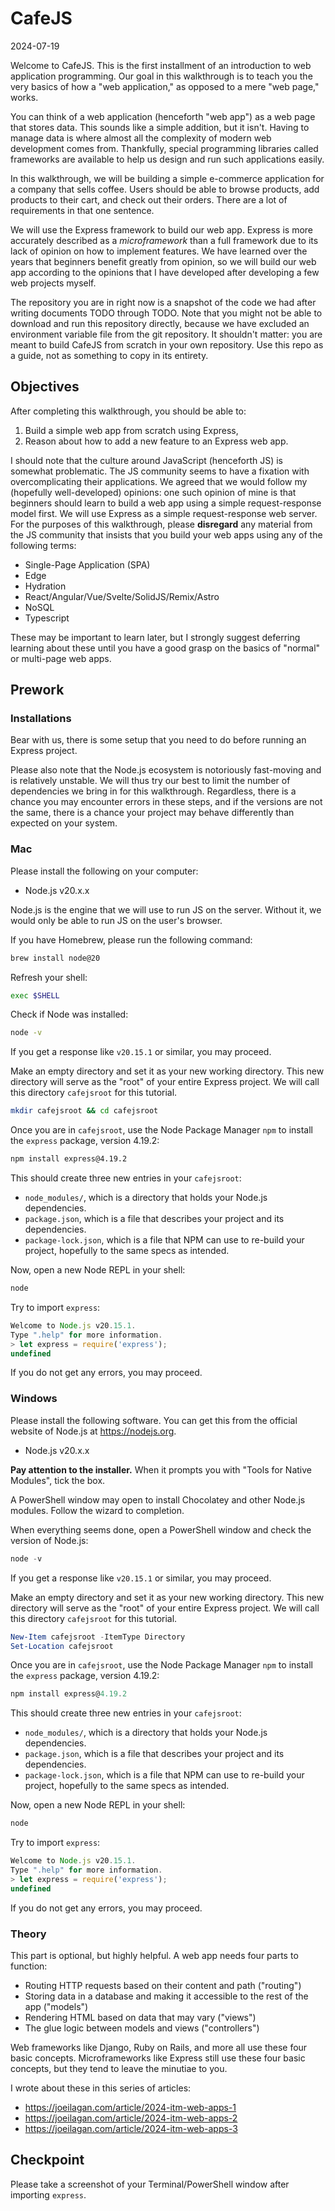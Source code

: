 # CafeJS

2024-07-19

Welcome to CafeJS. This is the first installment of an introduction to web application programming. Our goal in this walkthrough is to teach you the very basics of how a "web application," as opposed to a mere "web page," works.

You can think of a web application (henceforth "web app") as a web page that stores data. This sounds like a simple addition, but it isn't. Having to manage data is where almost all the complexity of modern web development comes from. Thankfully, special programming libraries called frameworks are available to help us design and run such applications easily.

In this walkthrough, we will be building a simple e-commerce application for a company that sells coffee. Users should be able to browse products, add products to their cart, and check out their orders. There are a lot of requirements in that one sentence.

We will use the Express framework to build our web app. Express is more accurately described as a _microframework_ than a full framework due to its lack of opinion on how to implement features. We have learned over the years that beginners benefit greatly from opinion, so we will build our web app according to the opinions that I have developed after developing a few web projects myself.

The repository you are in right now is a snapshot of the code we had after writing documents TODO through TODO. Note that you might not be able to download and run this repository directly, because we have excluded an environment variable file from the git repository. It shouldn't matter: you are meant to build CafeJS from scratch in your own repository. Use this repo as a guide, not as something to copy in its entirety.

## Objectives

After completing this walkthrough, you should be able to:

1. Build a simple web app from scratch using Express,
2. Reason about how to add a new feature to an Express web app.

I should note that the culture around JavaScript (henceforth JS) is somewhat problematic. The JS community seems to have a fixation with overcomplicating their applications. We agreed that we would follow my (hopefully well-developed) opinions: one such opinion of mine is that beginners should learn to build a web app using a simple request-response model first. We will use Express as a simple request-response web server. For the purposes of this walkthrough, please **disregard** any material from the JS community that insists that you build your web apps using any of the following terms:

- Single-Page Application (SPA)
- Edge
- Hydration
- React/Angular/Vue/Svelte/SolidJS/Remix/Astro
- NoSQL
- Typescript

These may be important to learn later, but I strongly suggest deferring learning about these until you have a good grasp on the basics of "normal" or multi-page web apps.

## Prework

### Installations

Bear with us, there is some setup that you need to do before running an Express project.

Please also note that the Node.js ecosystem is notoriously fast-moving and is relatively unstable. We will thus try our best to limit the number of dependencies we bring in for this walkthrough. Regardless, there is a chance you may encounter errors in these steps, and if the versions are not the same, there is a chance your project may behave differently than expected on your system.

### Mac

Please install the following on your computer:

- Node.js v20.x.x

Node.js is the engine that we will use to run JS on the server. Without it, we would only be able to run JS on the user's browser.

If you have Homebrew, please run the following command:

```zsh
brew install node@20
```

Refresh your shell:

```zsh
exec $SHELL
```

Check if Node was installed:

```zsh
node -v
```

If you get a response like `v20.15.1` or similar, you may proceed.

Make an empty directory and set it as your new working directory. This new directory will serve as the "root" of your entire Express project. We will call this directory `cafejsroot` for this tutorial.

```zsh
mkdir cafejsroot && cd cafejsroot
```

Once you are in `cafejsroot`, use the Node Package Manager `npm` to install the `express` package, version 4.19.2:

```zsh
npm install express@4.19.2
```

This should create three new entries in your `cafejsroot`:

- `node_modules/`, which is a directory that holds your Node.js dependencies.
- `package.json`, which is a file that describes your project and its dependencies.
- `package-lock.json`, which is a file that NPM can use to re-build your project, hopefully to the same specs as intended.

Now, open a new Node REPL in your shell:

```zsh
node
```

Try to import `express`:

```javascript
Welcome to Node.js v20.15.1.
Type ".help" for more information.
> let express = require('express');
undefined
```

If you do not get any errors, you may proceed.

### Windows

Please install the following software. You can get this from the official website of Node.js at https://nodejs.org.

- Node.js v20.x.x

**Pay attention to the installer.** When it prompts you with "Tools for Native Modules", tick the box.

A PowerShell window may open to install Chocolatey and other Node.js modules. Follow the wizard to completion.

When everything seems done, open a PowerShell window and check the version of Node.js:

```powershell
node -v
```

If you get a response like `v20.15.1` or similar, you may proceed.

Make an empty directory and set it as your new working directory. This new directory will serve as the "root" of your entire Express project. We will call this directory `cafejsroot` for this tutorial.

```powershell
New-Item cafejsroot -ItemType Directory
Set-Location cafejsroot
```

Once you are in `cafejsroot`, use the Node Package Manager `npm` to install the `express` package, version 4.19.2:

```powershell
npm install express@4.19.2
```

This should create three new entries in your `cafejsroot`:

- `node_modules/`, which is a directory that holds your Node.js dependencies.
- `package.json`, which is a file that describes your project and its dependencies.
- `package-lock.json`, which is a file that NPM can use to re-build your project, hopefully to the same specs as intended.

Now, open a new Node REPL in your shell:

```powershell
node
```

Try to import `express`:

```javascript
Welcome to Node.js v20.15.1.
Type ".help" for more information.
> let express = require('express');
undefined
```

If you do not get any errors, you may proceed.

### Theory

This part is optional, but highly helpful. A web app needs four parts to function:

- Routing HTTP requests based on their content and path ("routing")
- Storing data in a database and making it accessible to the rest of the app ("models")
- Rendering HTML based on data that may vary ("views")
- The glue logic between models and views ("controllers")

Web frameworks like Django, Ruby on Rails, and more all use these four basic concepts. Microframeworks like Express still use these four basic concepts, but they tend to leave the minutiae to you.

I wrote about these in this series of articles:

- https://joeilagan.com/article/2024-itm-web-apps-1
- https://joeilagan.com/article/2024-itm-web-apps-2
- https://joeilagan.com/article/2024-itm-web-apps-3

## Checkpoint

Please take a screenshot of your Terminal/PowerShell window after importing `express`.
